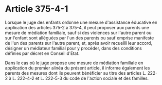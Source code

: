 # Article 375-4-1

Lorsque le juge des enfants ordonne une mesure d'assistance éducative en application des articles 375-2 à 375-4, il peut proposer aux parents une mesure de médiation familiale, sauf si des violences sur l'autre parent ou sur l'enfant sont alléguées par l'un des parents ou sauf emprise manifeste de l'un des parents sur l'autre parent, et, après avoir recueilli leur accord, désigner un médiateur familial pour y procéder, dans des conditions définies par décret en Conseil d'Etat.

Dans le cas où le juge propose une mesure de médiation familiale en application du premier alinéa du présent article, il informe également les parents des mesures dont ils peuvent bénéficier au titre des articles L. 222-2 à L. 222-4-2 et L. 222-5-3 du code de l'action sociale et des familles.
